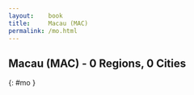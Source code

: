 ```yaml
---
layout:    book
title:     Macau (MAC)
permalink: /mo.html
---
```


## Macau (MAC) - 0 Regions, 0 Cities
{: #mo }






 
